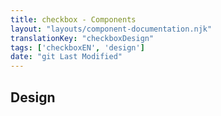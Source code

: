 ```yaml
---
title: checkbox - Components
layout: "layouts/component-documentation.njk"
translationKey: "checkboxDesign"
tags: ['checkboxEN', 'design']
date: "git Last Modified"
---
```


## Design